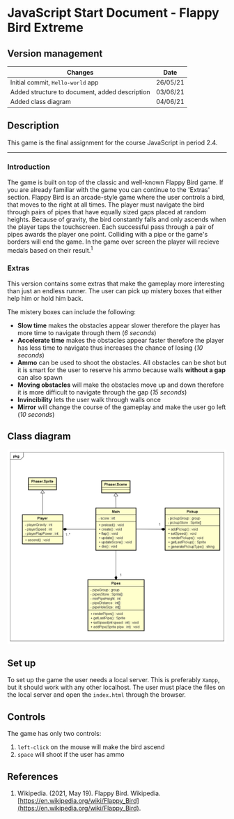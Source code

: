 # JavaScript Start Document - Flappy Bird Extreme

## Version management

|     Changes     |   Date   |
|-----------------| -------- |
| Initial commit, `Hello-world` app                | 26/05/21 |
| Added structure to document, added description   | 03/06/21 |
| Added class diagram                              | 04/06/21 |

## Description

This game is the final assignment for the course JavaScript in period 2.4.

---

### __Introduction__

The game is built on top of the classic and well-known Flappy Bird game. If you are already familiar with the game you can continue to the 'Extras' section. Flappy Bird is an arcade-style game where the user controls a bird, that moves to the right at all times. The player must navigate the bird through pairs of pipes that have equally sized gaps placed at random heights. Because of gravity, the bird constantly falls and only ascends when the player taps the touchscreen. Each successful pass through a pair of pipes awards the player one point. Colliding with a pipe or the game's borders will end the game. In the game over screen the player will recieve medals based on their result.<sup>1</sup>

### __Extras__

This version contains some extras that make the gameplay more interesting than just an endless runner. The user can pick up mistery boxes that either help him or hold him back.

The mistery boxes can include the following:

- __Slow time__ makes the obstacles appear slower therefore the player has more time to navigate through them (_6 seconds_)
- __Accelerate time__ makes the obstacles appear faster therefore the player has less time to navigate thus increases the chance of losing (_10 seconds_)
- __Ammo__ can be used to shoot the obstacles. All obstacles can be shot but it is smart for the user to reserve his ammo because walls __without a gap__ can also spawn
- __Moving obstacles__ will make the obstacles move up and down therefore it is more difficult to navigate through the gap (_15 seconds_)
- __Invincibility__ lets the user walk through walls once
- __Mirror__ will change the course of the gameplay and make the user go left (_10 seconds_)

## Class diagram

![Class diagram](c-drm.png?raw=true "Class diagram")

## Set up

To set up the game the user needs a local server. This is preferably `Xampp`, but it should work with any other localhost. The user must place the files on the local server and open the `index.html` through the browser.

## Controls

The game has only two controls:

1. `left-click` on the mouse will make the bird ascend
2. `space` will shoot if the user has ammo

## References

1. Wikipedia. (2021, May 19). Flappy Bird. Wikipedia. [https://en.wikipedia.org/wiki/Flappy_Bird](https://en.wikipedia.org/wiki/Flappy_Bird).
